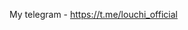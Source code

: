 My telegram - https://t.me/louchi_official

<!---
Louchii/Louchii is a ✨ special ✨ repository because its `README.md` (this file) appears on your GitHub profile.
You can click the Preview link to take a look at your changes.
--->
